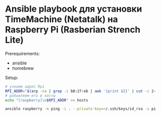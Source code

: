 # Ansible playbook для установки TimeMachine (Netatalk) на Raspberry Pi (Rasberian Strench Lite)

Prerequirements:
* ansible
* homebrew

Setup:
```bash
# узнаем адрес Rpi
RPI_ADDR="$(arp -na | grep -i b8:27:eb | awk '{print $2}' | cut -c 2- | rev | cut -c 2- | rev)"
# добавляем его в хосты
echo "[raspberry]\n$RPI_ADDR" >> hosts

ansible raspberry -m ping -i . --private-key=~/.ssh/keys/id_rsa -u pi
```


